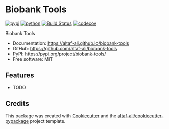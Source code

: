 # Biobank Tools


[![pypi](https://img.shields.io/pypi/v/biobank-tools.svg)](https://pypi.org/project/biobank-tools/)
[![python](https://img.shields.io/pypi/pyversions/biobank-tools.svg)](https://pypi.org/project/biobank-tools/)
[![Build Status](https://github.com/altaf-ali/biobank-tools/actions/workflows/dev.yml/badge.svg)](https://github.com/altaf-ali/biobank-tools/actions/workflows/dev.yml)
[![codecov](https://codecov.io/gh/altaf-ali/biobank-tools/branch/main/graphs/badge.svg)](https://codecov.io/github/altaf-ali/biobank-tools)



Biobank Tools


* Documentation: <https://altaf-ali.github.io/biobank-tools>
* GitHub: <https://github.com/altaf-ali/biobank-tools>
* PyPI: <https://pypi.org/project/biobank-tools/>
* Free software: MIT


## Features

* TODO

## Credits

This package was created with [Cookiecutter](https://github.com/audreyr/cookiecutter) and the [altaf-ali/cookiecutter-pypackage](https://altaf-ali.github.io/cookiecutter-pypackage) project template.
